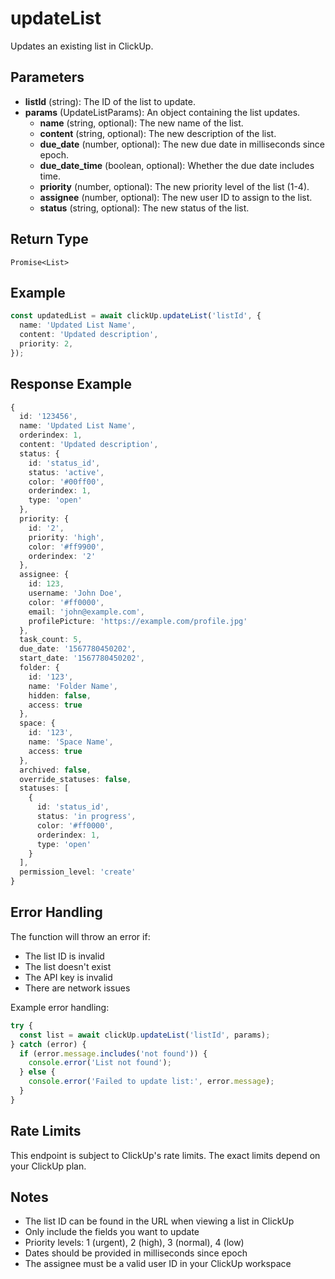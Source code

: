 # updateList

Updates an existing list in ClickUp.

## Parameters

- **listId** (string): The ID of the list to update.
- **params** (UpdateListParams): An object containing the list updates.
  - **name** (string, optional): The new name of the list.
  - **content** (string, optional): The new description of the list.
  - **due_date** (number, optional): The new due date in milliseconds since epoch.
  - **due_date_time** (boolean, optional): Whether the due date includes time.
  - **priority** (number, optional): The new priority level of the list (1-4).
  - **assignee** (number, optional): The new user ID to assign to the list.
  - **status** (string, optional): The new status of the list.

## Return Type

`Promise<List>`

## Example

```typescript
const updatedList = await clickUp.updateList('listId', {
  name: 'Updated List Name',
  content: 'Updated description',
  priority: 2,
});
```

## Response Example

```typescript
{
  id: '123456',
  name: 'Updated List Name',
  orderindex: 1,
  content: 'Updated description',
  status: {
    id: 'status_id',
    status: 'active',
    color: '#00ff00',
    orderindex: 1,
    type: 'open'
  },
  priority: {
    id: '2',
    priority: 'high',
    color: '#ff9900',
    orderindex: '2'
  },
  assignee: {
    id: 123,
    username: 'John Doe',
    color: '#ff0000',
    email: 'john@example.com',
    profilePicture: 'https://example.com/profile.jpg'
  },
  task_count: 5,
  due_date: '1567780450202',
  start_date: '1567780450202',
  folder: {
    id: '123',
    name: 'Folder Name',
    hidden: false,
    access: true
  },
  space: {
    id: '123',
    name: 'Space Name',
    access: true
  },
  archived: false,
  override_statuses: false,
  statuses: [
    {
      id: 'status_id',
      status: 'in progress',
      color: '#ff0000',
      orderindex: 1,
      type: 'open'
    }
  ],
  permission_level: 'create'
}
```

## Error Handling

The function will throw an error if:

- The list ID is invalid
- The list doesn't exist
- The API key is invalid
- There are network issues

Example error handling:

```typescript
try {
  const list = await clickUp.updateList('listId', params);
} catch (error) {
  if (error.message.includes('not found')) {
    console.error('List not found');
  } else {
    console.error('Failed to update list:', error.message);
  }
}
```

## Rate Limits

This endpoint is subject to ClickUp's rate limits. The exact limits depend on your ClickUp plan.

## Notes

- The list ID can be found in the URL when viewing a list in ClickUp
- Only include the fields you want to update
- Priority levels: 1 (urgent), 2 (high), 3 (normal), 4 (low)
- Dates should be provided in milliseconds since epoch
- The assignee must be a valid user ID in your ClickUp workspace
